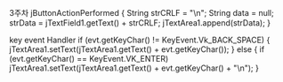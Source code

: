 3주차
jButtonActionPerformed {
    String strCRLF = "\n";
    String data = null;
    strData = jTextField1.getText() + strCRLF;
    jTextArea1.append(strData);
}

key event Handler
if (evt.getKeyChar() != KeyEvent.Vk_BACK_SPACE) {
    jTextArea1.setText(jTextArea1.getText() + evt.getKeyChar());
} else {
    if (evt.getKeyChar() == KeyEvent.VK_ENTER)
        jTextArea1.setText(jTextArea1.getText() + evt.getKeyChar() + "\n");
}

